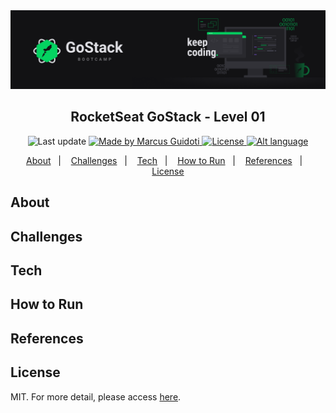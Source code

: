 <img alt="GoStack" src="https://github.com/mguidoti/learn-rocketseat-gostack-level-01/blob/main/assets/header.png">

<h2 align="center">
  RocketSeat GoStack - Level 01
</h2>

<p align="center">
  <img alt="Last update" src="https://img.shields.io/github/last-commit/mguidoti/learn-rocketseat-gostack-level-01?color=04D361"/>

  <a href="https://github.com/mguidoti">
      <img alt="Made by Marcus Guidoti" src="https://img.shields.io/badge/made%20by-mguidoti-%2304D361"/>
  </a>

  <a href="https://github.com/mguidoti/learn-rocketseat-gostack-level-01/blob/main/LICENSE">
    <img alt="License" src="https://img.shields.io/github/license/mguidoti/learn-rocketseat-gostack-level-01?color=04D361">
  </a>

  <a href="https://github.com/mguidoti/learn-rocketseat-gostack-level-01/blob/main/docs/README-ptbr.md">
    <img alt="Alt language" src="https://img.shields.io/badge/alt%20language-pt--br-ffeb00"/>
  </a>
</p>

<p align="center">
  <a href="#About">About</a>&nbsp;&nbsp;&nbsp;|&nbsp;&nbsp;&nbsp;
  <a href="#Challenges">Challenges</a>&nbsp;&nbsp;&nbsp;|&nbsp;&nbsp;&nbsp;
  <a href="#Tech">Tech</a>&nbsp;&nbsp;&nbsp;|&nbsp;&nbsp;&nbsp;
  <a href="#How to Run">How to Run</a>&nbsp;&nbsp;&nbsp;|&nbsp;&nbsp;&nbsp;
  <a href="#References">References</a>&nbsp;&nbsp;&nbsp;|&nbsp;&nbsp;&nbsp;
  <a href="#License">License</a>
</p>

## About

## Challenges

## Tech

## How to Run

## References

## License
MIT. For more detail, please access [here](https://github.com/mguidoti/learn-rocketseat-gostack-conceitos-nodejs/blob/main/LICENSE). 
